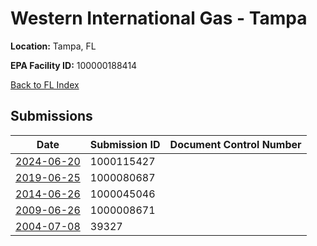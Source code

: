 # Western International Gas - Tampa

**Location:** Tampa, FL

**EPA Facility ID:** 100000188414

[Back to FL Index](../../index.md)

## Submissions

| Date | Submission ID | Document Control Number |
|------|--------------|-------------------------|
| [2024-06-20](submissions/1000115427.md) | 1000115427 |  |
| [2019-06-25](submissions/1000080687.md) | 1000080687 |  |
| [2014-06-26](submissions/1000045046.md) | 1000045046 |  |
| [2009-06-26](submissions/1000008671.md) | 1000008671 |  |
| [2004-07-08](submissions/39327.md) | 39327 |  |
